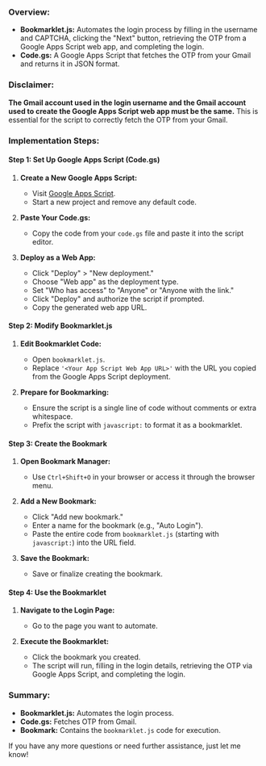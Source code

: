 ### **Overview:**
- **Bookmarklet.js:** Automates the login process by filling in the username and CAPTCHA, clicking the "Next" button, retrieving the OTP from a Google Apps Script web app, and completing the login.
- **Code.gs:** A Google Apps Script that fetches the OTP from your Gmail and returns it in JSON format.

### **Disclaimer:**
**The Gmail account used in the login username and the Gmail account used to create the Google Apps Script web app must be the same.** This is essential for the script to correctly fetch the OTP from your Gmail.

### **Implementation Steps:**

#### **Step 1: Set Up Google Apps Script (Code.gs)**

1. **Create a New Google Apps Script:**
   - Visit [Google Apps Script](https://script.google.com/).
   - Start a new project and remove any default code.

2. **Paste Your Code.gs:**
   - Copy the code from your `code.gs` file and paste it into the script editor.

3. **Deploy as a Web App:**
   - Click "Deploy" > "New deployment."
   - Choose "Web app" as the deployment type.
   - Set "Who has access" to "Anyone" or "Anyone with the link."
   - Click "Deploy" and authorize the script if prompted.
   - Copy the generated web app URL.

#### **Step 2: Modify Bookmarklet.js**

1. **Edit Bookmarklet Code:**
   - Open `bookmarklet.js`.
   - Replace `'<Your App Script Web App URL>'` with the URL you copied from the Google Apps Script deployment.

2. **Prepare for Bookmarking:**
   - Ensure the script is a single line of code without comments or extra whitespace.
   - Prefix the script with `javascript:` to format it as a bookmarklet.

#### **Step 3: Create the Bookmark**

1. **Open Bookmark Manager:**
   - Use `Ctrl+Shift+O` in your browser or access it through the browser menu.

2. **Add a New Bookmark:**
   - Click "Add new bookmark."
   - Enter a name for the bookmark (e.g., "Auto Login").
   - Paste the entire code from `bookmarklet.js` (starting with `javascript:`) into the URL field.

3. **Save the Bookmark:**
   - Save or finalize creating the bookmark.

#### **Step 4: Use the Bookmarklet**

1. **Navigate to the Login Page:**
   - Go to the page you want to automate.

2. **Execute the Bookmarklet:**
   - Click the bookmark you created.
   - The script will run, filling in the login details, retrieving the OTP via Google Apps Script, and completing the login.

### **Summary:**
- **Bookmarklet.js:** Automates the login process.
- **Code.gs:** Fetches OTP from Gmail.
- **Bookmark:** Contains the `bookmarklet.js` code for execution.

If you have any more questions or need further assistance, just let me know!